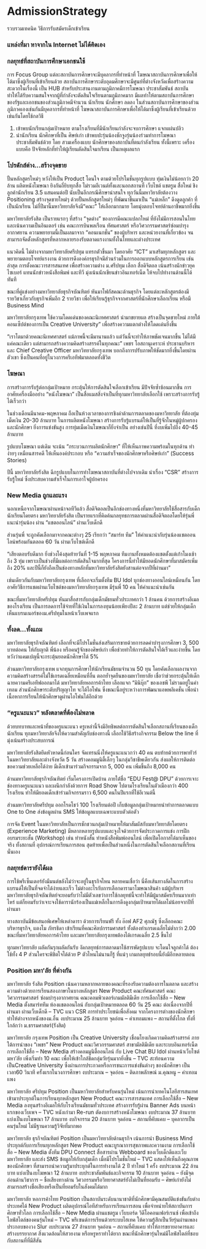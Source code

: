 # AdmissionStrategy
รวบรวมเทคนิค วิธีการรับสมัครเด็กเข้าเรียน
### แหล่งที่มา หาจากใน Internet ไม่ได้คิดเอง 

### กลยุทธ์ที่สถาบันการศึกษาเอกชนใช้
  การ Focus Group    แต่ละสถาบันการศึกษาจะมีบุคลากรที่ทำหน้าที่   โฆษณาสถาบันการศึกษาเพื่อให้ได้มาซึ่งผู้เรียนที่เข้าเรียนด้วย  สถาบันการศึกษาระดับอุดมศึกษาจะมีศูนย์ที่ต่างจังหวัดเพื่อสร้างความสะดวกในเรื่องนี้   เป็น HUB สำหรับประสานงานตามภูมิภาคมีการโฆษณา  ประชาสัมพันธ์   สถาบัน    ทำให้ได้รับความสนใจจากผู้ที่กำลังจะตัดสินใจเรียนตามภูมิภาคมาก   มีผลทำให้ตามสถาบันการศึกษาของรัฐและเอกชนของส่วนภูมิภาคมีจำนวน  นักเรียน   นักศึกษา    ลดลง        ในส่วนสถาบันการศึกษาของส่วนภูมิภาคเองเช่นกันมีบุคลากรที่ทำหน้าที่  โฆษณาสถาบันการศึกษาเพื่อให้ได้มาซึ่งผู้เรียนที่เข้าเรียนด้วยเช่นกันโดยใช้กลวิธี
  1. เข้าพบนักเรียนกลุ่มเป้าหมาย ตามโรงเรียนที่มีนักเรียนกำลังจะจบการศึกษา     แจกแผ่นปลิว
  1. นำนักเรียน  นักศึกษาที่เป็น  ศิษย์เก่า   เข้าพบปะรุ่นน้องชักจูงรุ่นน้องร่วมทำการโฆษณา  ประชาสัมพันธ์ด้วย   โดย  สวมเครื่องแบบ  นักศึกษาของสถาบันที่ตนกำลังเรียน   ทั้งนี้เพราะ  เครื่องแบบคือ  ปัจจัยหลักที่ทำให้ผู้เรียนตัดสินใจมาเรียน    เป็นเหตุผลแรก 

### โปรดักส์ต่าง…สร้างจุดขาย
ปั้นหลักสูตรใหม่ๆ หวังให้เป็น Product โดนใจ ตามด้วยโปรโมชั่นทุกรูปแบบ ทุ่มเงินไม่น้อยกว่า 20 ล้าน ผลิตหนังโฆษณา ยิงกันถี่ยิบทุกสื่อ ไม่รวมอีเวนต์ทั้งและนอกสถานที่ เว็บไซต์ แชตรูม สื่อใหม่ ชิงลูกค้านักเรียน 3.5 แสนคนต่อปี นับเป็นอีกกรณีศึกษาน่าสนใจ
ทุกวันนี้มหาวิยาลัยต้องวาง Positioning สร้างจุดขายใหม่ๆ ด้วยปั้นหลักสูตรใหม่ๆ ที่พัฒนาขึ้นมาเป็น “แม่เหล็ก” ดึงดูดลูกค้า ที่เป็นนักเรียน ไม่กี่ปีมานี้มหาวิทยาลัยจึงมี“คณะ” ให้เลือกมากมาย โดยมุ่งตอบโจทย์ด้านอาชีพมากยิ่งขึ้น

มหาวิทยาลัยรังสิต เป็นรายแรกๆ ที่สร้าง “จุดต่าง” ของการมีคณะแปลกใหม่ ที่ยังไม่มีการสอนในไทย และเน้นความเป็นอินเตอร์ เช่น คณะการบินพลเรือน ทัศนศาสตร์ หรือวิศวกรรมศาสตร์ซ่อมบำรุงอากาศยาน ความพยายามนี้เป็นผลมาจาก “คอนเนกชั่น” ของผู้บริหาร และหน่วยงานที่เกี่ยวข้อง จนสามารถจัดตั้งหลักสูตรที่หลากหลายรองรับตลาดแรงงานทั้งในไทยและต่างประเทศ

แนวคิดนี้ ไม่ต่างจากมหาวิทยาลัยศรีปทุม แทรกตัวขึ้นมา โดยอาศัย “ICT” มาเสริมทุกหลักสูตร และพยายามตอบโจทย์แรงงาน ด้วยการดึงองค์กรธุรกิจมีส่วนร่วมในการออกแบบหลักสูตรการเรียน เช่นล่าสุด การตั้งคณะวารสารสนเทศ เพื่อสร้างความต่าง ม.ศรีปทุม เลือก สื่อดิจิตอล เน้นสร้างนักข่าวยุคไซเบอร์ แทนนักข่าวหนังสือพิมพ์ และทีวี มุ่งเน้นนักเขียนข่าวอินเทอร์เน็ต ให้จบไปทำงานด้านนี้ได้ทันที

ขณะที่คู่แข่งอย่างมหาวิทยาลัยธุรกิจบัณฑิตย์ หันมาโฟกัสคณะด้านธุรกิจ โดยแต่ละหลักสูตรต้องมีรายวิชาเกี่ยวกับธุรกิจเพิ่มอีก 2 รายวิชา เพื่อให้เรียนรู้ธุรกิจจากศาสตร์ที่นักศึกษาเลือกเรียน หรือมี Business Mind

มหาวิทยาลัยกรุงเทพ ใช้ความโดดเด่นของคณะนิเทศศาสตร์ นำมาขยายผล สร้างเป็นจุดขายใหม่ ภายใต้คอนเซ็ปต์ของการเป็น Creative University” เพื่อสร้างความแตกต่างให้โดดเด่นยิ่งขึ้น

“เราโตมาด้วยคณะนิเทศศาสตร์ แม้ภาพนี้จะมีมานานแล้ว แต่วันนี้จะทำให้ภาพชัดเจนมากขึ้น ไม่ได้มีแค่คณะเดียว แต่สามารถสร้างความคิดสร้างสรรค์ในทุกคณะ” เพชร โอสถานุเคราะห์ ประธานบริหาร และ Chief Creative Officer มหาวิทยาลัยกรุงเทพ บอกถึงการปรับภาพให้ชัดมากยิ่งขึ้นโดยผ่านตัวเขา ซึ่งเป็นคนที่อยู่ในวงการครีเอทีฟมาตลอดทั้งชีวิต

### โฆษณา
การสร้างการรับรู้ต่อกลุ่มเป้าหมาย กระตุ้นให้การตัดสินใจเลือกเข้าเรียน มีปัจจัยซ้ำซ้อนมากขึ้น การอาศัยเครื่องมืออย่าง “หนังโฆษณา” เป็นสื่อแมสสิ่งจำเป็นที่ทุกมหาวิทยาลัยเลือกใช้ เพราะสร้างการรับรู้ได้เร็วกว่า

ในช่วงเดือนมีนาคม-พฤษภาคม ถือเป็นห้วงเวลาของการชิงดำด้านการตลาดของมหาวิทยาลัย ที่ต้องทุ่มเม็ดเงิน 20-30 ล้านบาท ในการผลิตหนังโฆษณา สร้างการรับรู้แบรนด์ให้เป็นที่รู้จักในหมู่ผู้ปกครอง และนักศึกษา ยิ่งการแข่งขันสูง การทุ่มเม็ดเงินโฆษณาก็ยิ่งจำเป็น อย่างเช่นปีนี้ ที่งบเพิ่มไปถึง 40-45 ล้านบาท

รูปแบบโฆษณา แต่เดิม จะเน้น “กระบวนการผลิตนักศึกษา” ที่ให้เห็นภาพความพร้อมในทุกด้าน ทำง่ายๆ เหมือนสารคดี ให้เห็นองค์ประกอบ หรือ “ความสำเร็จของนักศึกษาหรือศิษย์เก่า” (Success Stories)

ปีนี้ มหาวิทยาลัยรังสิต ฉีกรูปแบบในการทำโฆษณาสถาบันที่ต่างไปจากเดิม นำเรื่อง “CSR” สร้างการรับรู้ใหม่ ซึ่งประสบความสำเร็จในการเอาใจผู้ปกครอง

### New Media ถูกและแรง
นอกเหนือจากโฆษณาผ่านหน้าจอทีวีแล้ว สื่อดิจิตอลเป็นอีกช่องทางหนึ่งที่มหาวิทยาลัยใช้สื่อสารกับเด็กนักเรียนโดยตรง มหาวิทยาลัยรังสิต เป็นรายแรกที่คิดค้นกลยุทธการตลาดผ่านสื่อดิจิตอลโดยให้รุ่นพี่แนะนำรุ่นน้อง ผ่าน “แชตออนไลน์” ผ่านเว็บเด็กดี

ส่วนรุ่นพี่ จะถูกคัดเลือกมาจากคณะต่างๆ 25 เรียกว่า “สมาร์ท ทีม” ให้คำแนะนำกับรุ่นน้องแชตออนไลน์พร้อมกันตลอด 60 วัน ผ่านเว็บไซต์เด็กดี

“เสียงตอบรับดีมาก ยิ่งช่วงโค้งสุดท้ายวันที่ 1-15 พฤษภาคม ทีมงานทั้งหมดต้องแชตตั้งแต่เก้าโมงเช้าถึง 3 ทุ่ม เพราะเป็นช่วงที่มีผลต่อการตัดสินใจมากที่สุด โครงการนี้ทำให้มียอดนักศึกษาที่มาสมัครเพิ่มถึง 20% และปีนี้ก็ยังถือเป็นช่องทางหลักที่มหาวิทยาลัยรังสิตยังสานต่อจากปีที่ผ่านมา”

เช่นเดียวกันกับมหาวิทยาลัยกรุงเทพ ที่เลือกจะเริ่มตั้งทีม BU Idol บุกช่องทางออนไลน์เหมือนกัน โดยอาศัยวิธีการแชตผ่านเว็บไซต์ของมหาวิทยาลัยกรุงเทพ มีรุ่นพี่ 10 คน ให้คำแนะนำเช่นกัน

ขณะที่มหาวิทยาลัยศรีปทุม หันมาสื่อสารกับกลุ่มเด็กมัธยมทั่วประเทศกว่า 1 ล้านคน ด้วยการสร้างอีเมลของโรงเรียน เป็นการลดการใช้จ่ายที่ใช้เงินในการลงทุนน้อยเพียงปีละ 2 ล้านบาท แต่ช่วยให้กลุ่มเด็กเห็นแบรนเนอร์ของม.ศรีปทุมในหน้าเว็บเพจแรก

### ทั้งลด…ทั้งแถม

มหาวิทยาลัยธุรกิจบัณฑิตย์ เลือกที่จะมีโปรโมชั่นส่งเสริมการขายด้วยการลดค่าบำรุงการศึกษา 3, 500 บาทต่อคน ให้กับญาติ พี่น้อง หรือคนรู้จักของศิษย์เก่า เพื่อช่วยทำให้การตัดสินใจได้เร็วและง่ายขึ้น โดยหวังว่าแคมเปญนี้จะกระตุ้นยอดนักศึกษาได้ 5%

ส่วนมหาวิทยาลัยกรุงเทพ แจกทุนการศึกษาให้นักเรียนมัธยมจำนวน 50 ทุน โดยคัดเลือกผลงานจากความคิดสร้างสรรค์ไม่ใช้เกรดเฉลี่ยเหมือนที่อื่น ตอกย้ำจุดยืนของมหาวิทยาลัย เชื่อว่าช่วยกระตุ้นให้เด็กฉายความครีเอทีฟออกมาได้
มหาวิทยาลัยหอการค้าไทย เลือกแจก “มินิบุ๊ก” ของเอชพี ไม่รวมอยู่ในค่าเทอม ส่วนนักศึกษาระดับปริญญาโท จะได้ไอโฟน ซึ่งขณะนี้อยู่ระหว่างการพัฒนาแอพพลิเคชั่น เพื่อนำเนื้อหาการเรียนให้นักศึกษาดูผ่านไอโฟนได้อีกด้วย

### “ครูแนะแนว” พลังตลาดที่ต้องไม่พลาด

ด้วยบทบาทและหน้าที่ของครูแนะแนว ครูเหล่านี้จึงมีอิทธิพลต่อการตัดสินใจเลือกสถานที่เรียนของเด็กนักเรียน ทุกมหาวิทยาลัยจึงให้ความสำคัญกับช่องทางนี้ เลือกใช้วิธีสร้างกิจกรรม Below the line ที่มุ่งเน้นสร้างประสบการณ์

มหาวิทยาลัยรังสิตยึดหัวหาดนี้ก่อนใคร จัดเทรนนิ่งให้ครูแนะแนวกว่า 40 คน ตบท้ายด้วยการพาทัวร์ในมหาวิทยาลัยและต่างจังหวัด 5 วัน สร้างคอมมูนิตี้เล็กๆ ในกลุ่มวิชาชีพเดียวกัน ส่งผลให้การติดต่อขอความช่วยเหลือได้ง่าย มีเด็กเข้ามาร่วมกิจกรรมจาก 5, 000 คน เพิ่มขึ้นถึง 8,000 คน

ด้านมหาวิทยาลัยธุรกิจบัณฑิตย์ เริ่มโครงการเปิดบ้าน ภายใต้ชื่อ “EDU Fest@ DPU” ด้วยการเจาะช่องทางครูแนะแนว และผนึกกำลังด้วยการ Road Show ไปตามโรงเรียนในตัวเมืองกว่า 400 โรงเรียน ทำให้มียอดเด็กเข้าร่วมกิจกรรมราว 6,500 คนในปีแรกที่ใช้อีเวนต์นี้

ส่วนมหาวิทยาลัยศรีปทุม ออกโรดโชว์ 100 โรงเรียนต่อปี เก็บข้อมูลกลุ่มเป้าหมายนำทำการตลาดแบบ One to One ส่งข้อมูลผ่าน SMS ให้ข้อมูลแบบเฉพาะแบบตัวต่อตัว

การจัด Event ในมหาวิทยาลัยเป็นการชักชวนกลุ่มเป้าหมายให้มาสัมผัสกับมหาวิทยาลัยโดยตรง (Experience Marketing) มีหลากหลายรูปแบบและจูงใจด้วยการจัดประกวดการแข่ง การฝึกอบรมระยะสั้น (Workshop) เช่น ทำหนังสั้น ทำหนังสือพิมพ์ออนไลน์ เพื่อเปิดโอกาสได้มาเห็นของจริง ทั้งสถานที่ อุปกรณ์การเรียนการสอน สุดท้ายเพื่อเป็นส่วนหนึ่งในการตัดสินใจเลือกสถานที่เรียนนั่นเอง

### กลยุทธ์ดารายังได้ผล

การใช้พรีเซ็นเตอร์ยังมีมนต์ขลังไม่ว่าจะอยู่ในธุรกิจไหน หลายคนเชื่อว่า นี่คือเส้นทางลัดในการสร้างแบรนด์ให้เป็นที่จดจำได้ง่ายและเร็ว ไม่ต่างอะไรกับการเลือกดารามาโฆษณาสินค้า แม้ผู้บริหารมหาวิทยาลัยธุรกิจบัณฑิตย์จะยอมรับว่าไม่มีตัวเลขว่าการใช้กลยุทธ์นี้จะทำให้มีผู้มาสมัครเรียนมากเท่าไหร่ แต่ก็ยอมรับว่าเจาะจงใช้ดารานักร้องเป็นแม่เหล็กในการดึงดูงกลุ่มเป้าหมายได้ผลไม่น้อยจากปีที่ผ่านมา

ทางสถาบันมีข้อเสนอพิเศษให้เหล่าดารา ด้วยการเรียนฟรี ทั้ง อ๊อฟ AF2 ศุภณัฐ ซึ่งเลือกคณะบริหารธุรกิจ, แตงโม ภัทรธิดา เข้าเรียนที่คณะศิลปกรรมศาสตร์ ทั้งต้องทำเกรดเฉลี่ยไม่ต่ำกว่า 2.00 ขณะที่มหาวิทยาลัยหอการค้าไทย และมหาวิทยาลัยกรุงเทพต้องได้เกรดเฉลี่ย 2.5 ขึ้นไป

ทุกมหาวิทยาลัย ผลัดกันรุกผลัดกันรับ งัดกลยุทธ์การตลาดมาใช้สารพัดรูปแบบ จะโดนใจลูกค้าได้ ต้องใช้ทั้ง 4 P ส่วนใครจะพิชิตใจได้ด้วย P ตัวไหนไม่นานก็รู้ ที่แน่ๆ เกมกลยุทธ์รอบนี้ยังมีอีกหลายตอน

### Position มหา’ลัย ที่ต่างกัน

มหาวิทยาลัย	รังสิต
Position	เน้นความหลากหลายของคณะที่รองรับความต้องการในตลาด และสร้างความต่างด้วยการเรียนสองภาษาในบางหลักสูตร
New Product คณะทัศนศาสตร์ คณะวิศวกรรมศาสตร์ ซ่อมบำรุงอากาศยาน คณะคอมพิวเตอร์เกมมัลติมีเดีย
การเลือกใช้สื่อ
– New Media ตั้งสมาร์ททีม ห้องแชตออนไลน์ กับกลุ่มเป้าหมายตลอด 60 วัน 25 คณะ ต่อเนื่องจากปีที่ผ่านมา ผ่านเว็บเด็กดี
– TVC แนว CSR การทำประโยชน์เพื่อสังคม จากโครงการต่างของนักศึกษา ทำให้ต่างจากหนังของม.อื่น
งบประมาณ 25 ล้านบาท
จุดอ่อน
– ค่าเทอมแพง
– สถานที่ตั้งไกล ทั้งที่ใกล้กว่า ม.ธรรมศาสตร์(รังสิต)

มหาวิทยาลัย	กรุงเทพ
Position	เป็น Creative University เชื่อมโยงเกิดความคิดสร้างสรรค์ ภายใต้การนำของ “เพชร”
New Product คณะวิศวกรรมศาสตร์ สาขามัลติมีเดีย และระบบอินเทอร์เน็ต
การเลือกใช้สื่อ
– New Media สร้างคอมมูนิตี้ออนไลน์ กับ Live Chat BU Idol ผ่านหน้าเว็บไซต์มหา’ลัย เพิ่งเริ่มทำ 10 คณะ เพื่อให้เข้าใกล้ชิดกลุ่มวัยรุ่นมากยิ่งขึ้น
– TVC สะท้อนความเป็นCreative University ซึ่งผ่านการประกวดหรือการชนะการแข่งขันต่างๆ ของนักศึกษา เป็นเวลา60 วินาที ครั้งแรกในวงการศึกษา
งบประมาณ	–
จุดอ่อน
– ติดภาพลักษณ์ ม.คุณหนู
– ค่าเทอมแพง

มหาวิทยาลัย	ศรีปทุม
Position	เป็นมหาวิทยาลัยสำหรับคนรุ่นใหม่ เน้นการนำเทคโนโลยีสารสนเทศเข้ามาประยุกต์ในการเรียนทุกหลักสูตร
New Product	คณะวารสารสนเทศ
การเลือกใช้สื่อ
– New Media ลงทุนสร้างอีเมลให้กับโรงเรียนมัธยมทั่วประเทศ สร้างการรับรู้ผ่าน Banner Ads บนหน้าแรกของเว็บเพจ
– TVC หนังเก่ามา Re-run ตัดงบการสร้างหนังโฆษณา
งบประมาณ	37 ล้านบาท แบ่งเป็นงบโฆษณา 17 ล้านบาท งบกิจกรรม 20 ล้านบาท
จุดอ่อน
– สถานที่คับแคบ
– บุคลากรเป็นคนรุ่นใหม่ ไม่มีฐานความรู้วิจัยที่มากพอ

มหาวิทยาลัย	ธุรกิจบัณฑิตย์
Position เป็นมหาวิทยาลัยด้านธุรกิจ เน้นการนำ Business Mind ประยุกต์กับการเรียนทุกหลักสูตร
New Product	คณะบูรณาการสุขภาพและความงาม
การเลือกใช้สื่อ
– New Media ตั้งทีม DPU Connect สื่อสารผ่าน Webboard ของเว็บเด็กดีและเว็บมหาวิทยาลัย และส่ง SMS ข้อมูลให้กับกลุ่มเด็ก เมื่อมีโปรโมชั่นใหม่
– TVC แสดงให้เห็นถึงคุณภาพของนักศึกษา ที่สามารถนำความรู้มาประยุกต์ในการทำงานได้ 2 ปี ทำใหม่ 1 ครั้ง
งบประมาณ	22 ล้านบาท แบ่งเป็นงบโฆษณา 12 ล้านบาท งบประชาสัมพันธ์และกิจกรรม 10 ล้านบาท
จุดอ่อน
– ยังมีจุดอ่อนด้านวิชาการ
– ชื่อเสียงทางด้าน วิศวกรรมหรือวิทยาศาสตร์ยังไม่เป็นที่ยอมรับ
– ศิษย์เก่ายังไม่สามารถสร้างชื่อเสียงหรือเป็นที่ยอมรับในสังคมได้มาก

มหาวิทยาลัย	หอการค้าไทย
Position	เป็นสถาบันระดับนานาชาติที่นักศึกษามีคุณสมบัติแข่งขันกับต่างประเทศได้
New Product ผลิตอุปกรณ์ไอทีสำหรับการเรียนการสอน เพื่อจำหน่ายให้สถาบันการศึกษาทั่วโลก
การเลือกใช้สื่อ
– New Media ผ่านแชตรูม เว็บบอร์ด วิดีโอคอนเฟอร์เรนซ์ เพื่อเข้าถึงไลฟ์สไตล์ของคนรุ่นใหม่
– TVC พรีเซนต์การเรียนด้วยระบบไฮเทค ให้ความรู้สึกเป็นวัยรุ่นผ่านเพลงประกอบของวง Slur
งบประมาณ	27 ล้านบาท
จุดอ่อน – สถานที่คับแคบ ทำให้การขยายอาคารและสร้างบรรยากาศ สิ่งแวดล้อมให้สวยงาม หรือหรูหราทำได้ยาก ขณะที่นักศึกษารุ่นใหม่มีไลฟ์สไตล์ที่ชอบกับสถานที่ที่มีสีสัน

